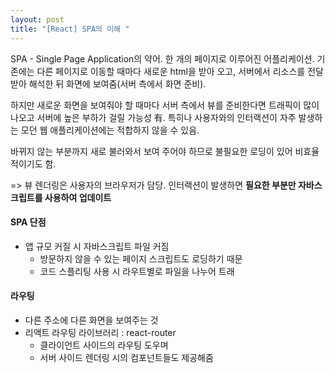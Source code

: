 ```yaml
---
layout: post
title: "[React] SPA의 이해 "
---
```


SPA - Single Page Application의 약어. 한 개의 페이지로 이루어진 어플리케이션. 기존에는 다른 페이지로 이동할 때마다 새로운 html을 받아 오고, 서버에서 리소스를 전달받아 해석한 뒤 화면에 보여줌(서버 측에서 화면 준비).

하지만 새로운 화면을 보여줘야 할 때마다 서버 측에서 뷰를 준비한다면 트래픽이 많이 나오고 서버에 높은 부하가 걸릴 가능성 有. 특히나 사용자와의 인터랙션이 자주 발생하는 모던 웹 애플리케이션에는 적합하지 않을 수 있음.

바뀌지 않는 부분까지 새로 불러와서 보여 주어야 하므로 불필요한 로딩이 있어 비효율적이기도 함.

=> 뷰 렌더링은 사용자의 브라우저가 담당. 인터랙션이 발생하면 **필요한 부분만 자바스크립트를 사용하여 업데이트**

#### SPA 단점

- 앱 규모 커질 시 자바스크립트 파일 커짐
  - 방문하지 않을 수 있는 페이지 스크립트도 로딩하기 때문
  - 코드 스플리팅 사용 시 라우트별로 파일을 나누어
    트래

#### 라우팅

- 다른 주소에 다른 화면을 보여주는 것
- 리액트 라우팅 라이브러리 : react-router
  - 클라이언트 사이드의 라우팅 도우며
  - 서버 사이드 렌더링 시의 컴포넌트들도 제공해줌
